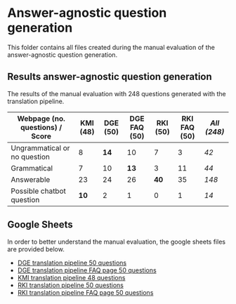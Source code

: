 # Answer-agnostic question generation
This folder contains all files created during the manual evaluation of the answer-agnostic question generation.

## Results answer-agnostic question generation
The results of the manual evaluation with 248 questions generated with the translation pipeline.

| Webpage (no. questions) / Score | KMI (48) | DGE (50) | DGE FAQ (50) | RKI (50) | RKI FAQ (50) | *All (248)* |
|---|---|---|---|---|---|---|
| Ungrammatical or no question | 8 | **14** | 10 | 7 | 3 | *42* |
| Grammatical | 7 | 10 | **13** | 3 | 11 | *44* |
| Answerable | 23 | 24 | 26 | **40** | 35 | *148* |
| Possible chatbot question | **10** | 2 | 1 | 0 | 1 | *14* |

## Google Sheets
In order to better understand the manual evaluation, the google sheets files are provided below.

* [DGE translation pipeline 50 questions](https://docs.google.com/spreadsheets/d/1i9M8YtqueCz5reIvOTSYF20fUEbNI0PKrFhdO2q5F0o/edit?usp=sharing)
* [DGE translation pipeline FAQ page 50 questions](https://docs.google.com/spreadsheets/d/1NWAW_F_eH9eyxbAblK9NE7EBLrOSx2aDJ65HQ3vmKn0/edit?usp=sharing)
* [KMI translation pipeline 48 questions](https://docs.google.com/spreadsheets/d/119FmsP9siblM2ZJGki6W04lDyUtK6eDty1F72sKvhI8/edit?usp=sharing)
* [RKI translation pipeline 50 questions](https://docs.google.com/spreadsheets/d/1KQyrPtzpkLlBOxNXKO1rmKi_WNJ-x5PoPMnQsNJ2OK0/edit?usp=sharing)
* [RKI translation pipeline FAQ page 50 questions](https://docs.google.com/spreadsheets/d/1-ywkKrgqy6mHXH9Q3FGumhx54sXgNKOiRjgByUbqM18/edit?usp=sharing)